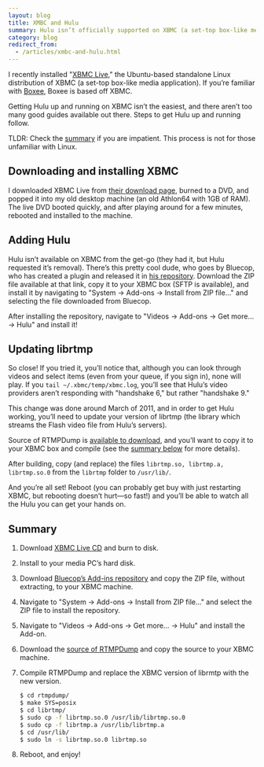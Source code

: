 ```yaml
---
layout: blog
title: XMBC and Hulu
summary: Hulu isn’t officially supported on XBMC (a set-top box-like media application) — but with a lot of careful hacking, it can be run.
category: blog
redirect_from:
  - /articles/xmbc-and-hulu.html
---
```


I recently installed "[XBMC Live](http://xbmc.org/)," the Ubuntu-based standalone Linux distribution of XBMC (a set-top box-like media application). If you’re familiar with [Boxee](http://boxee.tv), Boxee is based off XBMC.

<p class="lede">Getting Hulu up and running on XBMC isn’t the easiest, and there aren’t too many good guides available out there. Steps to get Hulu up and running follow.</p>

TLDR: Check the [summary](#summary) if you are impatient. This process is not for those unfamiliar with Linux.

## Downloading and installing XBMC

I downloaded XBMC Live from [their download page](http://xbmc.org/download/), burned to a DVD, and popped it into my old desktop machine (an old Athlon64 with 1GB of RAM). The live DVD booted quickly, and after playing around for a few minutes, rebooted and installed to the machine.

## Adding Hulu

Hulu isn’t available on XBMC from the get-go (they had it, but Hulu requested it’s removal). There’s this pretty cool dude, who goes by Bluecop, who has created a plugin and released it in [his repository](http://code.google.com/p/bluecop-xbmc-repo/downloads/list). Download the ZIP file available at that link, copy it to your XBMC box (SFTP is available), and install it by navigating to "System → Add-ons → Install from ZIP file…" and selecting the file downloaded from Bluecop.

After installing the repository, navigate to "Videos → Add-ons → Get more… → Hulu" and install it!

## Updating librtmp

So close! If you tried it, you’ll notice that, although you can look through videos and select items (even from your queue, if you sign in), none will play. If you `tail ~/.xbmc/temp/xbmc.log`, you’ll see that Hulu’s video providers aren’t responding with "handshake 6," but rather "handshake 9."

This change was done around March of 2011, and in order to get Hulu working, you’ll need to update your version of librtmp (the library which streams the Flash video file from Hulu’s servers).

Source of RTMPDump is [available to download](http://rtmpdump.mplayerhq.hu/), and you’ll want to copy it to your XBMC box and compile (see the [summary below](#summary) for more details).

After building, copy (and replace) the files `librtmp.so, librtmp.a, librtmp.so.0` from the `librtmp` folder to `/usr/lib/`.

And you’re all set! Reboot (you can probably get buy with just restarting XBMC, but rebooting doesn’t hurt—so fast!) and you’ll be able to watch all the Hulu you can get your hands on.

## <span id="summary">Summary</span>

1. Download [XBMC Live CD](http://xbmc.org/download) and burn to disk.
2. Install to your media PC’s hard disk.
3. Download [Bluecop’s Add-ins repository](http://code.google.com/p/bluecop-xbmc-repo/downloads/list) and copy the ZIP file, without extracting, to your XBMC machine.
4. Navigate to "System → Add-ons → Install from ZIP file…" and select the ZIP file to install the repository.
5. Navigate to "Videos → Add-ons → Get more… → Hulu" and install the Add-on.
6. Download the [source of RTMPDump](http://rtmpdump.mplayerhq.hu/) and copy the source to your XBMC machine.
7. Compile RTMPDump and replace the XBMC version of librmtp with the new version.

    ```bash
    $ cd rtmpdump/
    $ make SYS=posix
    $ cd librtmp/
    $ sudo cp -f librtmp.so.0 /usr/lib/librtmp.so.0
    $ sudo cp -f librtmp.a /usr/lib/librtmp.a
    $ cd /usr/lib/
    $ sudo ln -s librtmp.so.0 librtmp.so
    ```

8. Reboot, and enjoy!
